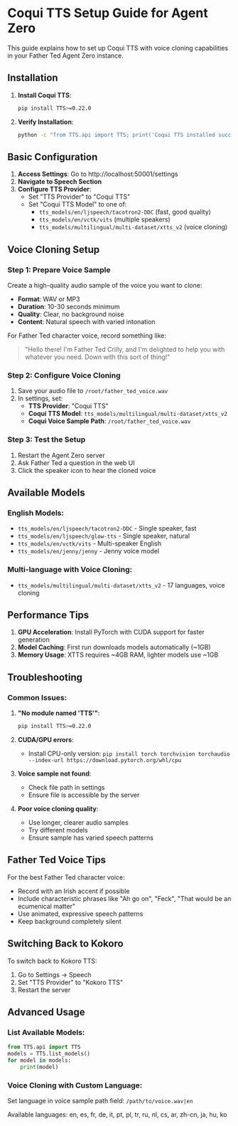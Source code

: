 # Coqui TTS Setup Guide for Agent Zero

This guide explains how to set up Coqui TTS with voice cloning capabilities in your Father Ted Agent Zero instance.

## Installation

1. **Install Coqui TTS**:
   ```bash
   pip install TTS>=0.22.0
   ```

2. **Verify Installation**:
   ```bash
   python -c "from TTS.api import TTS; print('Coqui TTS installed successfully!')"
   ```

## Basic Configuration

1. **Access Settings**: Go to http://localhost:50001/settings
2. **Navigate to Speech Section**
3. **Configure TTS Provider**:
   - Set "TTS Provider" to "Coqui TTS"
   - Set "Coqui TTS Model" to one of:
     - `tts_models/en/ljspeech/tacotron2-DDC` (fast, good quality)
     - `tts_models/en/vctk/vits` (multiple speakers)
     - `tts_models/multilingual/multi-dataset/xtts_v2` (voice cloning)

## Voice Cloning Setup

### Step 1: Prepare Voice Sample
Create a high-quality audio sample of the voice you want to clone:
- **Format**: WAV or MP3
- **Duration**: 10-30 seconds minimum
- **Quality**: Clear, no background noise
- **Content**: Natural speech with varied intonation

For Father Ted character voice, record something like:
> "Hello there! I'm Father Ted Crilly, and I'm delighted to help you with whatever you need. Down with this sort of thing!"

### Step 2: Configure Voice Cloning
1. Save your audio file to `/root/father_ted_voice.wav`
2. In settings, set:
   - **TTS Provider**: "Coqui TTS"
   - **Coqui TTS Model**: `tts_models/multilingual/multi-dataset/xtts_v2`
   - **Coqui Voice Sample Path**: `/root/father_ted_voice.wav`

### Step 3: Test the Setup
1. Restart the Agent Zero server
2. Ask Father Ted a question in the web UI
3. Click the speaker icon to hear the cloned voice

## Available Models

### English Models:
- `tts_models/en/ljspeech/tacotron2-DDC` - Single speaker, fast
- `tts_models/en/ljspeech/glow-tts` - Single speaker, natural
- `tts_models/en/vctk/vits` - Multi-speaker English
- `tts_models/en/jenny/jenny` - Jenny voice model

### Multi-language with Voice Cloning:
- `tts_models/multilingual/multi-dataset/xtts_v2` - 17 languages, voice cloning

## Performance Tips

1. **GPU Acceleration**: Install PyTorch with CUDA support for faster generation
2. **Model Caching**: First run downloads models automatically (~1GB)
3. **Memory Usage**: XTTS requires ~4GB RAM, lighter models use ~1GB

## Troubleshooting

### Common Issues:

1. **"No module named 'TTS'"**:
   ```bash
   pip install TTS>=0.22.0
   ```

2. **CUDA/GPU errors**:
   - Install CPU-only version: `pip install torch torchvision torchaudio --index-url https://download.pytorch.org/whl/cpu`

3. **Voice sample not found**:
   - Check file path in settings
   - Ensure file is accessible by the server

4. **Poor voice cloning quality**:
   - Use longer, clearer audio samples
   - Try different models
   - Ensure sample has varied speech patterns

## Father Ted Voice Tips

For the best Father Ted character voice:
- Record with an Irish accent if possible
- Include characteristic phrases like "Ah go on", "Feck", "That would be an ecumenical matter"
- Use animated, expressive speech patterns
- Keep background completely silent

## Switching Back to Kokoro

To switch back to Kokoro TTS:
1. Go to Settings → Speech
2. Set "TTS Provider" to "Kokoro TTS"
3. Restart the server

## Advanced Usage

### List Available Models:
```python
from TTS.api import TTS
models = TTS.list_models()
for model in models:
    print(model)
```

### Voice Cloning with Custom Language:
Set language in voice sample path field: `/path/to/voice.wav|en`

Available languages: en, es, fr, de, it, pt, pl, tr, ru, nl, cs, ar, zh-cn, ja, hu, ko